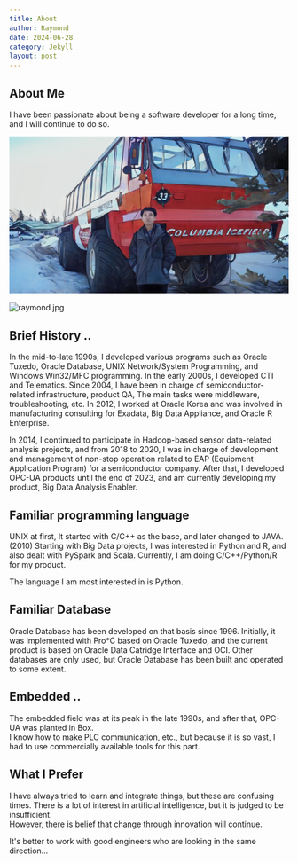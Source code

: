 ```yaml
---
title: About
author: Raymond
date: 2024-06-28
category: Jekyll
layout: post
---
```


## About Me

I have been passionate about being a software developer for a long time, and I will continue to do so.

![raymond.jpg](../assets/raymond.jpg)

![raymond.jpg](../../assets/raymond.jpg)

## Brief History ..
In the mid-to-late 1990s, I developed various programs such as Oracle Tuxedo, Oracle Database, UNIX Network/System Programming, 
and Windows Win32/MFC programming. In the early 2000s, I developed CTI and Telematics. 
Since 2004, I have been in charge of semiconductor-related infrastructure, product QA, The main tasks were middleware, troubleshooting, etc. 
In 2012, I worked at Oracle Korea and was involved in manufacturing consulting for Exadata, Big Data Appliance, and Oracle R Enterprise.

In 2014, I continued to participate in Hadoop-based sensor data-related analysis projects, 
and from 2018 to 2020, I was in charge of development and management of non-stop operation related to EAP (Equipment Application Program) for 
a semiconductor company.  After that, I developed OPC-UA products until the end of 2023, 
and am currently developing my product, Big Data Analysis Enabler.

## Familiar programming language
UNIX at first, It started with C/C++ as the base, and later changed to JAVA.  (2010)
Starting with Big Data projects, I was interested in Python and R, and also dealt with PySpark and Scala.  Currently, I am doing C/C++/Python/R for my product.

The language I am most interested in is Python.

## Familiar Database

Oracle Database has been developed on that basis since 1996.  Initially, it was implemented with Pro*C based on Oracle Tuxedo, 
and the current product is based on Oracle Data Catridge Interface and OCI.  Other databases are only used, 
but Oracle Database has been built and operated to some extent.

## Embedded ..
The embedded field was at its peak in the late 1990s, and after that, OPC-UA was planted in Box.  
I know how to make PLC communication, etc., but because it is so vast, I had to use commercially available tools for this part.

## What I Prefer
I have always tried to learn and integrate things, but these are confusing times.
There is a lot of interest in artificial intelligence, but it is judged to be insufficient.  
However, there is belief that change through innovation will continue.

It's better to work with good engineers who are looking in the same direction...
